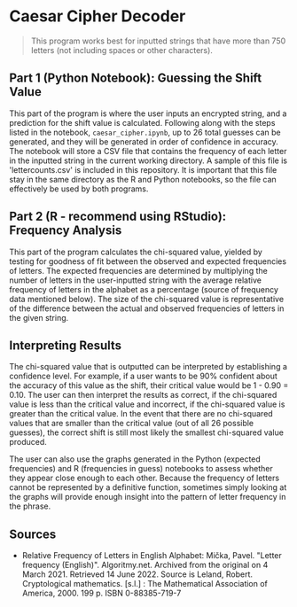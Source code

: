 # Caesar Cipher Decoder

> This program works best for inputted strings that have more than 750 letters (not including spaces or other characters).

## Part 1 (Python Notebook): Guessing the Shift Value
This part of the program is where the user inputs an encrypted string, and a prediction for the shift value is calculated. Following along with the steps listed in the notebook, `caesar_cipher.ipynb`, up to 26 total guesses can be generated, and they will be generated in order of confidence in accuracy. The notebook will store a CSV file that contains the frequency of each letter in the inputted string in the current working directory. A sample of this file is 'lettercounts.csv' is included in this repository. It is important that this file stay in the same directory as the R and Python notebooks, so the file can effectively be used by both programs.

## Part 2 (R - recommend using RStudio): Frequency Analysis
This part of the program calculates the chi-squared value, yielded by testing for goodness of fit between the observed and expected frequencies of letters. The expected frequencies are determined by multiplying the number of letters in the user-inputted string with the average relative frequency of letters in the alphabet as a percentage (source of frequency data mentioned below). The size of the chi-squared value is representative of the difference between the actual and observed frequencies of letters in the given string.

## Interpreting Results
The chi-squared value that is outputted can be interpreted by establishing a confidence level. For example, if a user wants to be 90% confident about the accuracy of this value as the shift, their critical value would be 1 - 0.90 = 0.10. The user can then interpret the results as correct, if the chi-squared value is less than the critical value and incorrect, if the chi-squared value is greater than the critical value. In the event that there are no chi-squared values that are smaller than the critical value (out of all 26 possible guesses), the correct shift is still most likely the smallest chi-squared value produced.

The user can also use the graphs generated in the Python (expected frequencies) and R (frequencies in guess) notebooks to assess whether they appear close enough to each other. Because the frequency of letters cannot be represented by a definitive function, sometimes simply looking at the graphs will provide enough insight into the pattern of letter frequency in the phrase.

## Sources
- Relative Frequency of Letters in English Alphabet: Mička, Pavel. "Letter frequency (English)". Algoritmy.net. Archived from the original on 4 March 2021. Retrieved 14 June 2022. Source is Leland, Robert. Cryptological mathematics. [s.l.] : The Mathematical Association of America, 2000. 199 p. ISBN 0-88385-719-7
